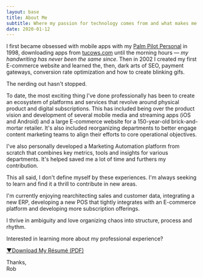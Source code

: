 ```yaml
---
layout: base
title: About Me
subtitle: Where my passion for technology comes from and what makes me tick
date: 2020-01-12
---
```


I first became obsessed with mobile apps with my [Palm Pilot Personal](https://en.wikipedia.org/wiki/Palm_(PDA)#/media/File:Palmpilot5000_eu.png) in 1998, downloading apps from [tucows.com](https://web.archive.org/web/19981212033626/http://www.tucows.com/) until the morning hours &mdash; *my handwriting has never been the same since*. Then in 2002 I created my first E-commerce website and learned the, then, dark arts of SEO, payment gateways, conversion rate optimization and how to create blinking gifs.

The nerding out hasn't stopped.

To date, the most exciting thing I've done professionally has been to create an ecosystem of platforms and services that revolve around physical product and digital subscriptions. This has included being over the product vision and development of several mobile media and streaming apps (iOS and Android) and a large E-commerce website for a 150-year-old brick-and-mortar retailer. It's also included reorganizing departments to better engage content marketing teams to align their efforts to core operational objectives. 

I've also personally developed a Marketing Automation platform from scratch that combines key metrics, tools and insights for various departments. It's helped saved me a lot of time and furthers my contribution.

This all said, I don't define myself by these experiences. I'm always seeking to learn and find it a thrill to contribute in new areas.

I'm currently enjoying rearchitecting sales and customer data, integrating a new ERP, developing a new POS that tightly integrates with an E-commerce platform and developing more subscription offerings.

I thrive in ambiguity and love organizing chaos into structure, process and rhythm.

Interested in learning more about my professional experience?

<a href="/assets/files/Rob-Johnson-Resume.pdf" class="button download" id="Rob Johnson's Resume" title="Download Rob Johnson's Résumé" target="_blank"><span class="icon is-danger"><strong>&#9660;</strong></span>Download My Résumé (PDF)</a>

Thanks,<br>
Rob

